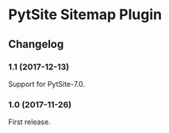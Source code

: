 # PytSite Sitemap Plugin


## Changelog


### 1.1 (2017-12-13)

Support for PytSite-7.0.


### 1.0 (2017-11-26)

First release.
